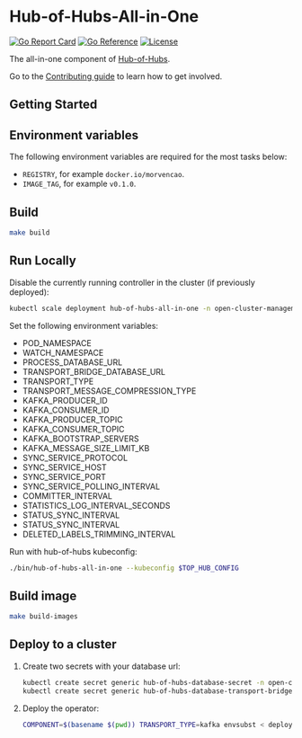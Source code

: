 [comment]: # ( Copyright Contributors to the Open Cluster Management project )

# Hub-of-Hubs-All-in-One

[![Go Report Card](https://goreportcard.com/badge/github.com/stolostron/hub-of-hubs-all-in-one)](https://goreportcard.com/report/github.com/stolostron/hub-of-hubs-all-in-one)
[![Go Reference](https://pkg.go.dev/badge/github.com/stolostron/hub-of-hubs-all-in-one.svg)](https://pkg.go.dev/github.com/stolostron/hub-of-hubs-all-in-one)
[![License](https://img.shields.io/github/license/stolostron/hub-of-hubs-all-in-one)](/LICENSE)

The all-in-one component of [Hub-of-Hubs](https://github.com/stolostron/hub-of-hubs).

Go to the [Contributing guide](CONTRIBUTING.md) to learn how to get involved.

<!-- ## The dependencies chart

![Dependencies](diagrams/dependencies.svg)

## The reconciliation flow

![Reconciliation Flow](diagrams/flowchart.svg) -->

## Getting Started

## Environment variables

The following environment variables are required for the most tasks below:

* `REGISTRY`, for example `docker.io/morvencao`.
* `IMAGE_TAG`, for example `v0.1.0`.

## Build

```bash
make build
```

## Run Locally

Disable the currently running controller in the cluster (if previously deployed):

```bash
kubectl scale deployment hub-of-hubs-all-in-one -n open-cluster-management --replicas 0
```

Set the following environment variables:

* POD_NAMESPACE
* WATCH_NAMESPACE
* PROCESS_DATABASE_URL
* TRANSPORT_BRIDGE_DATABASE_URL
* TRANSPORT_TYPE
* TRANSPORT_MESSAGE_COMPRESSION_TYPE
* KAFKA_PRODUCER_ID
* KAFKA_CONSUMER_ID
* KAFKA_PRODUCER_TOPIC
* KAFKA_CONSUMER_TOPIC
* KAFKA_BOOTSTRAP_SERVERS
* KAFKA_MESSAGE_SIZE_LIMIT_KB
* SYNC_SERVICE_PROTOCOL
* SYNC_SERVICE_HOST
* SYNC_SERVICE_PORT
* SYNC_SERVICE_POLLING_INTERVAL
* COMMITTER_INTERVAL
* STATISTICS_LOG_INTERVAL_SECONDS
* STATUS_SYNC_INTERVAL
* STATUS_SYNC_INTERVAL
* DELETED_LABELS_TRIMMING_INTERVAL

<!-- `POD_NAMESPACE` should usually be `open-cluster-management`.

`WATCH_NAMESPACE` can be defined empty so the controller will watch all the namespaces.

Set the `DATABASE_URL` according to the PostgreSQL URL format: `postgres://YourUserName:YourURLEscapedPassword@YourHostname:5432/YourDatabaseName?sslmode=verify-full&pool_max_conns=50`.

:exclamation: Remember to URL-escape the password, you can do it in bash:

```
python -c "import sys, urllib as ul; print ul.quote_plus(sys.argv[1])" 'YourPassword'
```

`STATUS_SYNC_INTERVAL` is the interval status sync, default value is `5s`. -->

Run with hub-of-hubs kubeconfig:

```bash
./bin/hub-of-hubs-all-in-one --kubeconfig $TOP_HUB_CONFIG
```

## Build image

```bash
make build-images
```

## Deploy to a cluster

1.  Create two secrets with your database url:

    ```bash
    kubectl create secret generic hub-of-hubs-database-secret -n open-cluster-management --from-literal=url=$PROCESS_DATABASE_URL
    kubectl create secret generic hub-of-hubs-database-transport-bridge-secret -n open-cluster-management --from-literal=url=$TRANSPORT_BRIDGE_DATABASE_URL
    ```

2.  Deploy the operator:

    ```bash
    COMPONENT=$(basename $(pwd)) TRANSPORT_TYPE=kafka envsubst < deploy/operator.yaml.template | kubectl apply -n open-cluster-management -f -
    ```
